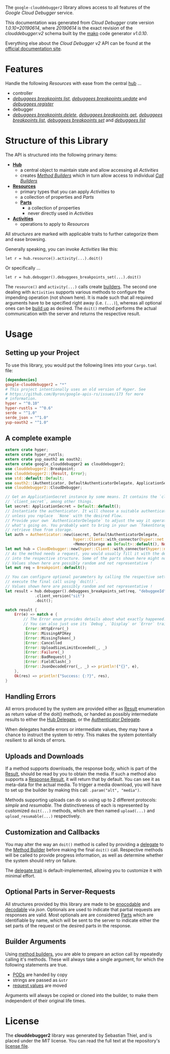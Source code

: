 <!---
DO NOT EDIT !
This file was generated automatically from 'src/mako/api/README.md.mako'
DO NOT EDIT !
-->
The `google-clouddebugger2` library allows access to all features of the *Google Cloud Debugger* service.

This documentation was generated from *Cloud Debugger* crate version *1.0.10+20190614*, where *20190614* is the exact revision of the *clouddebugger:v2* schema built by the [mako](http://www.makotemplates.org/) code generator *v1.0.10*.

Everything else about the *Cloud Debugger* *v2* API can be found at the
[official documentation site](https://cloud.google.com/debugger).
# Features

Handle the following *Resources* with ease from the central [hub](https://docs.rs/google-clouddebugger2/1.0.10+20190614/google_clouddebugger2/struct.CloudDebugger.html) ... 

* controller
 * [*debuggees breakpoints list*](https://docs.rs/google-clouddebugger2/1.0.10+20190614/google_clouddebugger2/struct.ControllerDebuggeeBreakpointListCall.html), [*debuggees breakpoints update*](https://docs.rs/google-clouddebugger2/1.0.10+20190614/google_clouddebugger2/struct.ControllerDebuggeeBreakpointUpdateCall.html) and [*debuggees register*](https://docs.rs/google-clouddebugger2/1.0.10+20190614/google_clouddebugger2/struct.ControllerDebuggeeRegisterCall.html)
* debugger
 * [*debuggees breakpoints delete*](https://docs.rs/google-clouddebugger2/1.0.10+20190614/google_clouddebugger2/struct.DebuggerDebuggeeBreakpointDeleteCall.html), [*debuggees breakpoints get*](https://docs.rs/google-clouddebugger2/1.0.10+20190614/google_clouddebugger2/struct.DebuggerDebuggeeBreakpointGetCall.html), [*debuggees breakpoints list*](https://docs.rs/google-clouddebugger2/1.0.10+20190614/google_clouddebugger2/struct.DebuggerDebuggeeBreakpointListCall.html), [*debuggees breakpoints set*](https://docs.rs/google-clouddebugger2/1.0.10+20190614/google_clouddebugger2/struct.DebuggerDebuggeeBreakpointSetCall.html) and [*debuggees list*](https://docs.rs/google-clouddebugger2/1.0.10+20190614/google_clouddebugger2/struct.DebuggerDebuggeeListCall.html)




# Structure of this Library

The API is structured into the following primary items:

* **[Hub](https://docs.rs/google-clouddebugger2/1.0.10+20190614/google_clouddebugger2/struct.CloudDebugger.html)**
    * a central object to maintain state and allow accessing all *Activities*
    * creates [*Method Builders*](https://docs.rs/google-clouddebugger2/1.0.10+20190614/google_clouddebugger2/trait.MethodsBuilder.html) which in turn
      allow access to individual [*Call Builders*](https://docs.rs/google-clouddebugger2/1.0.10+20190614/google_clouddebugger2/trait.CallBuilder.html)
* **[Resources](https://docs.rs/google-clouddebugger2/1.0.10+20190614/google_clouddebugger2/trait.Resource.html)**
    * primary types that you can apply *Activities* to
    * a collection of properties and *Parts*
    * **[Parts](https://docs.rs/google-clouddebugger2/1.0.10+20190614/google_clouddebugger2/trait.Part.html)**
        * a collection of properties
        * never directly used in *Activities*
* **[Activities](https://docs.rs/google-clouddebugger2/1.0.10+20190614/google_clouddebugger2/trait.CallBuilder.html)**
    * operations to apply to *Resources*

All *structures* are marked with applicable traits to further categorize them and ease browsing.

Generally speaking, you can invoke *Activities* like this:

```Rust,ignore
let r = hub.resource().activity(...).doit()
```

Or specifically ...

```ignore
let r = hub.debugger().debuggees_breakpoints_set(...).doit()
```

The `resource()` and `activity(...)` calls create [builders][builder-pattern]. The second one dealing with `Activities` 
supports various methods to configure the impending operation (not shown here). It is made such that all required arguments have to be 
specified right away (i.e. `(...)`), whereas all optional ones can be [build up][builder-pattern] as desired.
The `doit()` method performs the actual communication with the server and returns the respective result.

# Usage

## Setting up your Project

To use this library, you would put the following lines into your `Cargo.toml` file:

```toml
[dependencies]
google-clouddebugger2 = "*"
# This project intentionally uses an old version of Hyper. See
# https://github.com/Byron/google-apis-rs/issues/173 for more
# information.
hyper = "^0.10"
hyper-rustls = "^0.6"
serde = "^1.0"
serde_json = "^1.0"
yup-oauth2 = "^1.0"
```

## A complete example

```Rust
extern crate hyper;
extern crate hyper_rustls;
extern crate yup_oauth2 as oauth2;
extern crate google_clouddebugger2 as clouddebugger2;
use clouddebugger2::Breakpoint;
use clouddebugger2::{Result, Error};
use std::default::Default;
use oauth2::{Authenticator, DefaultAuthenticatorDelegate, ApplicationSecret, MemoryStorage};
use clouddebugger2::CloudDebugger;

// Get an ApplicationSecret instance by some means. It contains the `client_id` and 
// `client_secret`, among other things.
let secret: ApplicationSecret = Default::default();
// Instantiate the authenticator. It will choose a suitable authentication flow for you, 
// unless you replace  `None` with the desired Flow.
// Provide your own `AuthenticatorDelegate` to adjust the way it operates and get feedback about 
// what's going on. You probably want to bring in your own `TokenStorage` to persist tokens and
// retrieve them from storage.
let auth = Authenticator::new(&secret, DefaultAuthenticatorDelegate,
                              hyper::Client::with_connector(hyper::net::HttpsConnector::new(hyper_rustls::TlsClient::new())),
                              <MemoryStorage as Default>::default(), None);
let mut hub = CloudDebugger::new(hyper::Client::with_connector(hyper::net::HttpsConnector::new(hyper_rustls::TlsClient::new())), auth);
// As the method needs a request, you would usually fill it with the desired information
// into the respective structure. Some of the parts shown here might not be applicable !
// Values shown here are possibly random and not representative !
let mut req = Breakpoint::default();

// You can configure optional parameters by calling the respective setters at will, and
// execute the final call using `doit()`.
// Values shown here are possibly random and not representative !
let result = hub.debugger().debuggees_breakpoints_set(req, "debuggeeId")
             .client_version("sit")
             .doit();

match result {
    Err(e) => match e {
        // The Error enum provides details about what exactly happened.
        // You can also just use its `Debug`, `Display` or `Error` traits
         Error::HttpError(_)
        |Error::MissingAPIKey
        |Error::MissingToken(_)
        |Error::Cancelled
        |Error::UploadSizeLimitExceeded(_, _)
        |Error::Failure(_)
        |Error::BadRequest(_)
        |Error::FieldClash(_)
        |Error::JsonDecodeError(_, _) => println!("{}", e),
    },
    Ok(res) => println!("Success: {:?}", res),
}

```
## Handling Errors

All errors produced by the system are provided either as [Result](https://docs.rs/google-clouddebugger2/1.0.10+20190614/google_clouddebugger2/enum.Result.html) enumeration as return value of 
the doit() methods, or handed as possibly intermediate results to either the 
[Hub Delegate](https://docs.rs/google-clouddebugger2/1.0.10+20190614/google_clouddebugger2/trait.Delegate.html), or the [Authenticator Delegate](https://docs.rs/yup-oauth2/*/yup_oauth2/trait.AuthenticatorDelegate.html).

When delegates handle errors or intermediate values, they may have a chance to instruct the system to retry. This 
makes the system potentially resilient to all kinds of errors.

## Uploads and Downloads
If a method supports downloads, the response body, which is part of the [Result](https://docs.rs/google-clouddebugger2/1.0.10+20190614/google_clouddebugger2/enum.Result.html), should be
read by you to obtain the media.
If such a method also supports a [Response Result](https://docs.rs/google-clouddebugger2/1.0.10+20190614/google_clouddebugger2/trait.ResponseResult.html), it will return that by default.
You can see it as meta-data for the actual media. To trigger a media download, you will have to set up the builder by making
this call: `.param("alt", "media")`.

Methods supporting uploads can do so using up to 2 different protocols: 
*simple* and *resumable*. The distinctiveness of each is represented by customized 
`doit(...)` methods, which are then named `upload(...)` and `upload_resumable(...)` respectively.

## Customization and Callbacks

You may alter the way an `doit()` method is called by providing a [delegate](https://docs.rs/google-clouddebugger2/1.0.10+20190614/google_clouddebugger2/trait.Delegate.html) to the 
[Method Builder](https://docs.rs/google-clouddebugger2/1.0.10+20190614/google_clouddebugger2/trait.CallBuilder.html) before making the final `doit()` call. 
Respective methods will be called to provide progress information, as well as determine whether the system should 
retry on failure.

The [delegate trait](https://docs.rs/google-clouddebugger2/1.0.10+20190614/google_clouddebugger2/trait.Delegate.html) is default-implemented, allowing you to customize it with minimal effort.

## Optional Parts in Server-Requests

All structures provided by this library are made to be [enocodable](https://docs.rs/google-clouddebugger2/1.0.10+20190614/google_clouddebugger2/trait.RequestValue.html) and 
[decodable](https://docs.rs/google-clouddebugger2/1.0.10+20190614/google_clouddebugger2/trait.ResponseResult.html) via *json*. Optionals are used to indicate that partial requests are responses 
are valid.
Most optionals are are considered [Parts](https://docs.rs/google-clouddebugger2/1.0.10+20190614/google_clouddebugger2/trait.Part.html) which are identifiable by name, which will be sent to 
the server to indicate either the set parts of the request or the desired parts in the response.

## Builder Arguments

Using [method builders](https://docs.rs/google-clouddebugger2/1.0.10+20190614/google_clouddebugger2/trait.CallBuilder.html), you are able to prepare an action call by repeatedly calling it's methods.
These will always take a single argument, for which the following statements are true.

* [PODs][wiki-pod] are handed by copy
* strings are passed as `&str`
* [request values](https://docs.rs/google-clouddebugger2/1.0.10+20190614/google_clouddebugger2/trait.RequestValue.html) are moved

Arguments will always be copied or cloned into the builder, to make them independent of their original life times.

[wiki-pod]: http://en.wikipedia.org/wiki/Plain_old_data_structure
[builder-pattern]: http://en.wikipedia.org/wiki/Builder_pattern
[google-go-api]: https://github.com/google/google-api-go-client

# License
The **clouddebugger2** library was generated by Sebastian Thiel, and is placed 
under the *MIT* license.
You can read the full text at the repository's [license file][repo-license].

[repo-license]: https://github.com/Byron/google-apis-rsblob/master/LICENSE.md
